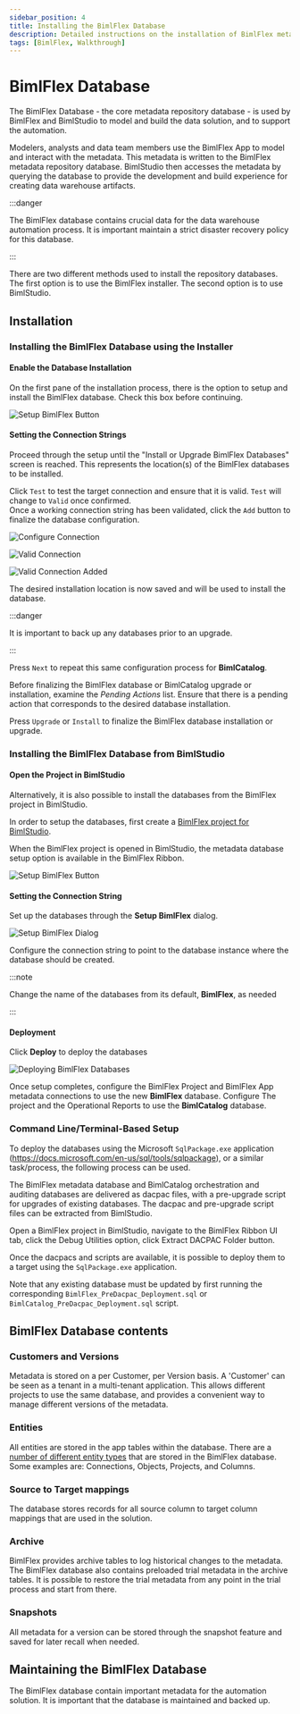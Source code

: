```yaml
---
sidebar_position: 4
title: Installing the BimlFlex Database
description: Detailed instructions on the installation of BimlFlex metadata database through BimlFlex installer or through BimlStudio
tags: [BimlFlex, Walkthrough]
---
```

# BimlFlex Database

The BimlFlex Database - the core metadata repository database - is used by BimlFlex and BimlStudio to model and build the data solution, and to support the automation.

Modelers, analysts and data team members use the BimlFlex App to model and interact with the metadata. This metadata is written to the BimlFlex metadata repository database. BimlStudio then accesses the metadata by querying the database to provide the development and build experience for creating data warehouse artifacts.



:::danger

The BimlFlex database contains crucial data for the data warehouse automation process. It is important maintain a strict disaster recovery policy for this database.

:::


There are two different methods used to install the repository databases. The first option is to use the BimlFlex installer. The second option is to use BimlStudio.

## Installation

### Installing the BimlFlex Database using the Installer

#### Enable the Database Installation

On the first pane of the installation process, there is the option to setup and install the BimlFlex database. Check this box before continuing.

![Setup BimlFlex Button](/img/bimlflex/bfxinstalldbs.png "Setup BimlFlex Button")

#### Setting the Connection Strings

Proceed through the setup until the "Install or Upgrade BimlFlex Databases" screen is reached.
This represents the location(s) of the BimlFlex databases to be installed.

Click `Test` to test the target connection and ensure that it is valid. `Test` will change to `Valid` once confirmed.  
Once a working connection string has been validated, click the `Add` button to finalize the database configuration. 

![Configure Connection](/img/bimlflex/bfx-install-test.png "Configure Connection")

![Valid Connection](/img/bimlflex/bfx-install-valid.png "Valid Connection")

![Valid Connection Added](/img/bimlflex/bfx-install-added.png "Valid Connection Added")

The desired installation location is now saved and will be used to install the database.



:::danger

It is important to back up any databases prior to an upgrade.

:::


Press `Next` to repeat this same configuration process for **BimlCatalog**.

Before finalizing the BimlFlex database or BimlCatalog upgrade or installation, examine the *Pending Actions* list. 
Ensure that there is a pending action that corresponds to the desired database installation.

Press `Upgrade` or `Install` to finalize the BimlFlex database installation or upgrade.

### Installing the BimlFlex Database from BimlStudio

#### Open the Project in BimlStudio

Alternatively, it is also possible to install the databases from the BimlFlex project in BimlStudio.

In order to setup the databases, first create a [BimlFlex project for BimlStudio](../build-and-deployment/setup-bimlstudio-project).

When the BimlFlex project is opened in BimlStudio, the metadata database setup option is available in the BimlFlex Ribbon.

![Setup BimlFlex Button](/img/bimlflex/metadata-database-setup-btn.png "Setup BimlFlex Button")  

#### Setting the Connection String

Set up the databases through the **Setup BimlFlex** dialog.

![Setup BimlFlex Dialog](/img/bimlflex/metadata-database-setup-dialog.png "Setup BimlFlex Dialog")

Configure the connection string to point to the database instance where the database should be created.



:::note

Change the name of the databases from its default, **BimlFlex**, as needed

:::


#### Deployment

Click **Deploy** to deploy the databases

![Deploying BimlFlex Databases](/img/bimlflex/installing-text.png "Deploying BimlFlex Databases")

Once setup completes, configure the BimlFlex Project and BimlFlex App metadata connections to use the new **BimlFlex** database. Configure The project and the Operational Reports to use the **BimlCatalog** database.

### Command Line/Terminal-Based Setup

To deploy the databases using the Microsoft `SqlPackage.exe` application (https://docs.microsoft.com/en-us/sql/tools/sqlpackage), or a similar task/process, the following process can be used.

The BimlFlex metadata database and BimlCatalog orchestration and auditing databases are delivered as dacpac files, with a pre-upgrade script for upgrades of existing databases. The dacpac and pre-upgrade script files can be extracted from BimlStudio.

Open a BimlFlex project in BimlStudio, navigate to the BimlFlex Ribbon UI tab, click the Debug Utilities option, click Extract DACPAC Folder button.

Once the dacpacs and scripts are available, it is possible to deploy them to a target using the `SqlPackage.exe` application.

Note that any existing database must be updated by first running the corresponding `BimlFlex_PreDacpac_Deployment.sql` or `BimlCatalog_PreDacpac_Deployment.sql` script.

## BimlFlex Database contents

### Customers and Versions

Metadata is stored on a per Customer, per Version basis. A 'Customer' can be seen as a tenant in a multi-tenant application. This allows different projects to use the same database, and provides a convenient way to manage different versions of the metadata.

### Entities

All entities are stored in the app tables within the database. There are a [number of different entity types](../reference-documentation/reference-documentation-entities-index) that are stored in the BimlFlex database.  Some examples are: Connections, Objects, Projects, and Columns.

### Source to Target mappings

The database stores records for all source column to target column mappings that are used in the solution.

### Archive

BimlFlex provides archive tables to log historical changes to the metadata. The BimlFlex database also contains preloaded trial metadata in the archive tables. It is possible to restore the trial metadata from any point in the trial process and start from there.

### Snapshots

All metadata for a version can be stored through the snapshot feature and saved for later recall when needed.

## Maintaining the BimlFlex Database

The BimlFlex database contain important metadata for the automation solution. It is important that the database is maintained and backed up.
